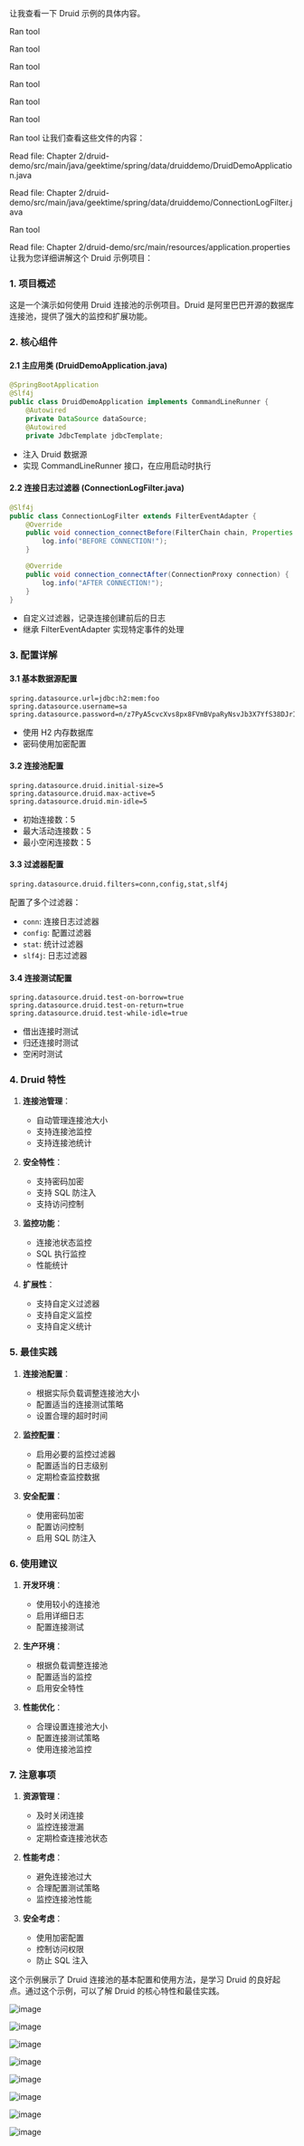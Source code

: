 让我查看一下 Druid 示例的具体内容。


Ran tool

Ran tool

Ran tool

Ran tool

Ran tool

Ran tool

Ran tool
让我们查看这些文件的内容：


Read file: Chapter 2/druid-demo/src/main/java/geektime/spring/data/druiddemo/DruidDemoApplication.java

Read file: Chapter 2/druid-demo/src/main/java/geektime/spring/data/druiddemo/ConnectionLogFilter.java

Ran tool

Read file: Chapter 2/druid-demo/src/main/resources/application.properties
让我为您详细讲解这个 Druid 示例项目：

### 1. 项目概述
这是一个演示如何使用 Druid 连接池的示例项目。Druid 是阿里巴巴开源的数据库连接池，提供了强大的监控和扩展功能。

### 2. 核心组件

#### 2.1 主应用类 (DruidDemoApplication.java)
```java
@SpringBootApplication
@Slf4j
public class DruidDemoApplication implements CommandLineRunner {
    @Autowired
    private DataSource dataSource;
    @Autowired
    private JdbcTemplate jdbcTemplate;
```
- 注入 Druid 数据源
- 实现 CommandLineRunner 接口，在应用启动时执行

#### 2.2 连接日志过滤器 (ConnectionLogFilter.java)
```java
@Slf4j
public class ConnectionLogFilter extends FilterEventAdapter {
    @Override
    public void connection_connectBefore(FilterChain chain, Properties info) {
        log.info("BEFORE CONNECTION!");
    }

    @Override
    public void connection_connectAfter(ConnectionProxy connection) {
        log.info("AFTER CONNECTION!");
    }
}
```
- 自定义过滤器，记录连接创建前后的日志
- 继承 FilterEventAdapter 实现特定事件的处理

### 3. 配置详解

#### 3.1 基本数据源配置
```properties
spring.datasource.url=jdbc:h2:mem:foo
spring.datasource.username=sa
spring.datasource.password=n/z7PyA5cvcXvs8px8FVmBVpaRyNsvJb3X7YfS38DJrIg25EbZaZGvH4aHcnc97Om0islpCAPc3MqsGvsrxVJw==
```
- 使用 H2 内存数据库
- 密码使用加密配置

#### 3.2 连接池配置
```properties
spring.datasource.druid.initial-size=5
spring.datasource.druid.max-active=5
spring.datasource.druid.min-idle=5
```
- 初始连接数：5
- 最大活动连接数：5
- 最小空闲连接数：5

#### 3.3 过滤器配置
```properties
spring.datasource.druid.filters=conn,config,stat,slf4j
```
配置了多个过滤器：
- `conn`: 连接日志过滤器
- `config`: 配置过滤器
- `stat`: 统计过滤器
- `slf4j`: 日志过滤器

#### 3.4 连接测试配置
```properties
spring.datasource.druid.test-on-borrow=true
spring.datasource.druid.test-on-return=true
spring.datasource.druid.test-while-idle=true
```
- 借出连接时测试
- 归还连接时测试
- 空闲时测试

### 4. Druid 特性

1. **连接池管理**：
   - 自动管理连接池大小
   - 支持连接池监控
   - 支持连接池统计

2. **安全特性**：
   - 支持密码加密
   - 支持 SQL 防注入
   - 支持访问控制

3. **监控功能**：
   - 连接池状态监控
   - SQL 执行监控
   - 性能统计

4. **扩展性**：
   - 支持自定义过滤器
   - 支持自定义监控
   - 支持自定义统计

### 5. 最佳实践

1. **连接池配置**：
   - 根据实际负载调整连接池大小
   - 配置适当的连接测试策略
   - 设置合理的超时时间

2. **监控配置**：
   - 启用必要的监控过滤器
   - 配置适当的日志级别
   - 定期检查监控数据

3. **安全配置**：
   - 使用密码加密
   - 配置访问控制
   - 启用 SQL 防注入

### 6. 使用建议

1. **开发环境**：
   - 使用较小的连接池
   - 启用详细日志
   - 配置连接测试

2. **生产环境**：
   - 根据负载调整连接池
   - 配置适当的监控
   - 启用安全特性

3. **性能优化**：
   - 合理设置连接池大小
   - 配置连接测试策略
   - 使用连接池监控

### 7. 注意事项

1. **资源管理**：
   - 及时关闭连接
   - 监控连接泄漏
   - 定期检查连接池状态

2. **性能考虑**：
   - 避免连接池过大
   - 合理配置测试策略
   - 监控连接池性能

3. **安全考虑**：
   - 使用加密配置
   - 控制访问权限
   - 防止 SQL 注入

这个示例展示了 Druid 连接池的基本配置和使用方法，是学习 Druid 的良好起点。通过这个示例，可以了解 Druid 的核心特性和最佳实践。



![image](https://github.com/user-attachments/assets/6bd38f46-e3b8-401f-b8ae-883a6340a3a6)



![image](https://github.com/user-attachments/assets/ff5a66b8-c7fb-4d1f-b101-7106cabf6b9d)


![image](https://github.com/user-attachments/assets/8d753414-33e8-4d71-9977-beef56688cf7)



![image](https://github.com/user-attachments/assets/75144254-6c12-4b12-8019-b76df2663ec4)



![image](https://github.com/user-attachments/assets/2428a30e-5d15-4c81-8872-ced6d1cc8567)



![image](https://github.com/user-attachments/assets/876b6004-79c5-4df1-8f50-aa61f321175c)




![image](https://github.com/user-attachments/assets/4f0929c2-6817-4769-9e5c-b6f7b30c717b)





![image](https://github.com/user-attachments/assets/dca971c4-e3e4-4605-8423-1bba76f21d4e)


















